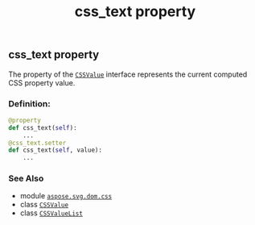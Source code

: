 ﻿---
title: css_text property
second_title: Aspose.SVG for Python via .NET API References
description: 
type: docs
weight: 80
url: /python-net/aspose.svg.dom.css/cssvaluelist/css_text/
is_root: false
---

## css_text property


The  property of the [`CSSValue`](/svg/python-net/aspose.svg.dom.css/cssvalue) interface represents the current computed CSS property value.
### Definition:
```python
@property
def css_text(self):
    ...
@css_text.setter
def css_text(self, value):
    ...
```

### See Also
* module [`aspose.svg.dom.css`](../../)
* class [`CSSValue`](/svg/python-net/aspose.svg.dom.css/cssvalue)
* class [`CSSValueList`](/svg/python-net/aspose.svg.dom.css/cssvaluelist)
